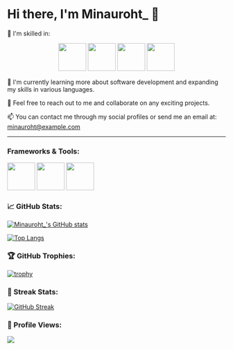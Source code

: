 # Hi there, I'm Minauroht_ 👋

🔨 I'm skilled in:

<div align="center">
  <img height="64px" src="https://cdn.jsdelivr.net/gh/devicons/devicon/icons/lua/lua-plain-wordmark.svg" />
  <img height="64px" src="https://seeklogo.com/images/L/luvit-logo-1C6575B5AA-seeklogo.com.png" />
  <img height="64px" src="https://cdn.jsdelivr.net/gh/devicons/devicon/icons/python/python-original.svg" />
  <img height="64px" src="https://cdn.jsdelivr.net/gh/devicons/devicon/icons/kotlin/kotlin-original.svg" />
</div>

🌱 I'm currently learning more about software development and expanding my skills in various languages.

👯 Feel free to reach out to me and collaborate on any exciting projects.

📫 You can contact me through my social profiles or send me an email at: minauroht@example.com

---

### Frameworks & Tools:

<div align="left">
  <img height="64px" src="https://love2d.org/wiki/images/thumb/6/68/Love2d_logo_plain.svg/800px-Love2d_logo_plain.svg.png" />
  <img height="64px" src="https://cdn.jsdelivr.net/gh/devicons/devicon/icons/vscode/vscode-original.svg" />
  <img height="64px" src="https://cdn.jsdelivr.net/gh/devicons/devicon/icons/intellij/intellij-original.svg" />
</div>

### 📈 GitHub Stats:

[![Minauroht_'s GitHub stats](https://github-readme-stats.vercel.app/api?username=Minauroht&show_icons=true&theme=dark)](https://github.com/anuraghazra/github-readme-stats)

[![Top Langs](https://github-readme-stats.vercel.app/api/top-langs/?username=Minauroht&layout=compact&theme=dark)](https://github.com/Minauroht/)

### 🏆 GitHub Trophies:

[![trophy](https://github-profile-trophy.vercel.app/?username=Minauroht&column=7&theme=onedark)](https://github.com/ryo-ma/github-profile-trophy)

### 🧾 Streak Stats:

[![GitHub Streak](https://github-readme-streak-stats.herokuapp.com/?user=Minauroht&theme=dark)](https://git.io/streak-stats)

### 👀 Profile Views:

![](https://komarev.com/ghpvc/?username=Minauroht&color=grey)
